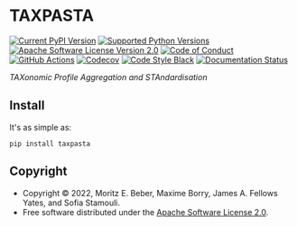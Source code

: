 # TAXPASTA

[![Current PyPI Version](https://img.shields.io/pypi/v/taxpasta.svg)](https://pypi.org/project/taxpasta/)
[![Supported Python Versions](https://img.shields.io/pypi/pyversions/taxpasta.svg)](https://pypi.org/project/taxpasta/)
[![Apache Software License Version 2.0](https://img.shields.io/pypi/l/taxpasta.svg)](https://www.apache.org/licenses/LICENSE-2.0)
[![Code of Conduct](https://img.shields.io/badge/Contributor%20Covenant-v2.0%20adopted-ff69b4.svg)](.github/CODE_OF_CONDUCT.md)
[![GitHub Actions](https://github.com/taxprofiler/taxpasta/workflows/CI-CD/badge.svg)](https://github.com/taxprofiler/taxpasta/workflows/CI-CD)
[![Codecov](https://codecov.io/gh/taxprofiler/taxpasta/branch/master/graph/badge.svg)](https://codecov.io/gh/taxprofiler/taxpasta)
[![Code Style Black](https://img.shields.io/badge/code%20style-black-000000.svg)](https://github.com/ambv/black)
[![Documentation Status](https://readthedocs.org/projects/taxpasta/badge/?version=latest)](https://taxpasta.readthedocs.io/en/latest/?badge=latest)

_TAXonomic Profile Aggregation and STAndardisation_

## Install

It's as simple as:

```shell
pip install taxpasta
```

## Copyright

-   Copyright © 2022, Moritz E. Beber, Maxime Borry, James A. Fellows Yates, and Sofia Stamouli.
-   Free software distributed under the [Apache Software License
    2.0](https://www.apache.org/licenses/LICENSE-2.0).
